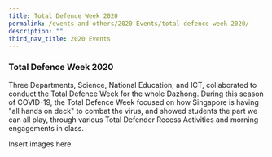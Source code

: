 ```yaml
---
title: Total Defence Week 2020
permalink: /events-and-others/2020-Events/total-defence-week-2020/
description: ""
third_nav_title: 2020 Events
---
```

### Total Defence Week 2020

Three Departments, Science, National Education, and ICT, collaborated to conduct the Total Defence Week for the whole Dazhong. During this season of COVID-19, the Total Defence Week focused on how Singapore is having "all hands on deck" to combat the virus, and showed students the part we can all play, through various Total Defender Recess Activities and morning engagements in class.

Insert images here.